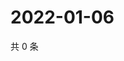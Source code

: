 # 2022-01-06

共 0 条

<!-- BEGIN WEIBO -->
<!-- 最后更新时间 Thu Jan 06 2022 15:00:50 GMT+0800 (China Standard Time) -->

<!-- END WEIBO -->

